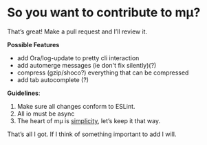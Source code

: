 # So you want to contribute to mµ?

That’s great! Make a pull request and I’ll review it.

**Possible Features**
- add Ora/log-update to pretty cli interaction
- add automerge messages (ie don't fix silently)(?)
- compress (gzip/shoco?) everything that can be compressed
- add tab autocomplete (?)

**Guidelines**:

1. Make sure all changes conform to ESLint.
1. All io must be async
1. The heart of mµ is <u>simplicity</u>, let’s keep it that way.

That’s all I got. If I think of something important to add I will.


